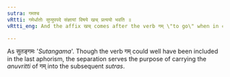 ```yaml
---
sutra: गमश्च
vRtti: गमेर्धातोः सुप्युपपदे संज्ञायां विषये खच् प्रत्ययो भवति ॥
vRtti_eng: And the affix खच् comes after the verb गम् \"to go\" when in composition with a word ending in a case-affix, and when the word to be formed denotes a name.

---
```

As सुतङ्गमः '_Sutangama_'. Though the verb गम् could well have been included in the last aphorism, the separation serves the purpose of carrying the _anuvritti_ of गम् into the subsequent _sutras_.